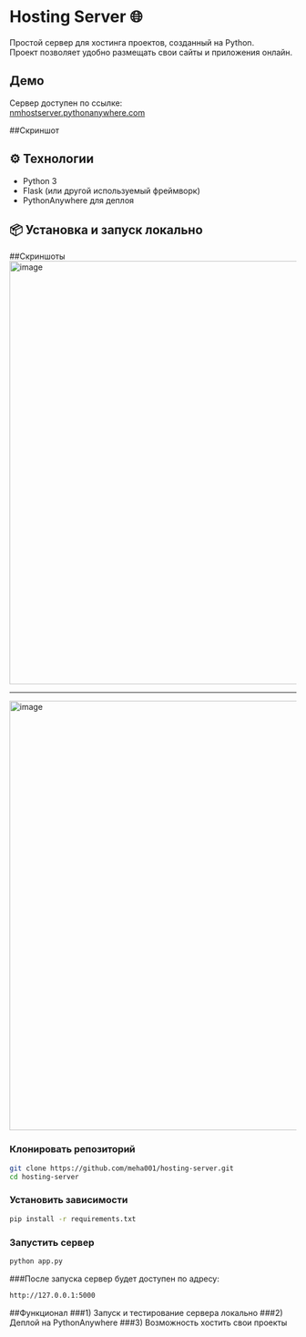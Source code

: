 # Hosting Server 🌐

Простой сервер для хостинга проектов, созданный на Python.  
Проект позволяет удобно размещать свои сайты и приложения онлайн.  

##  Демо
Сервер доступен по ссылке:  
 [nmhostserver.pythonanywhere.com](https://nmhostserver.pythonanywhere.com/)

##Скриншот


## ⚙️ Технологии
- Python 3  
- Flask (или другой используемый фреймворк)  
- PythonAnywhere для деплоя  

## 📦 Установка и запуск локально

##Скриншоты
<img width="1293" height="743" alt="image" src="https://github.com/user-attachments/assets/8d31b349-cae5-4485-b7bf-20889496fac0" />

---

<img width="1239" height="754" alt="image" src="https://github.com/user-attachments/assets/a0f96c71-029e-4723-be26-fa14d2be9db9" />


### Клонировать репозиторий

```bash
git clone https://github.com/meha001/hosting-server.git
cd hosting-server
```
### Установить зависимости

```bash
pip install -r requirements.txt
```

### Запустить сервер
```bash
python app.py
```

###После запуска сервер будет доступен по адресу:
```bash
http://127.0.0.1:5000
```
##Функционал
###1) Запуск и тестирование сервера локально
###2) Деплой на PythonAnywhere
###3) Возможность хостить свои проекты
